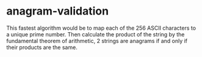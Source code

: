 # anagram-validation
This fastest algorithm would be to map each of the 256 ASCII characters to a unique prime number.
Then calculate the product of the string by the fundamental theorem of arithmetic, 2 strings are anagrams if and only if their products are the same.
